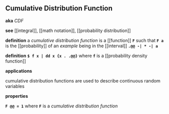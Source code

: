## Cumulative Distribution Function

**aka** _CDF_

**see** [[integral]], [[math notation]], [[probability distribution]]

**definition** a _cumulative distribution function_ is a [[function]] **`F`** such that **`F a`** is the [[probability]] of an _example_ being in the [[interval]] **`.@@ -| * -| a`**

**definition** **`$ f x | dd x {x . .@@}`** where **`f`** is a [[probability density function]]

**applications**

cumulative distribution functions are used to describe continuous random variables

**properties**

**`F @@ = 1`** where **`F`** is a _cumulative distribution function_
